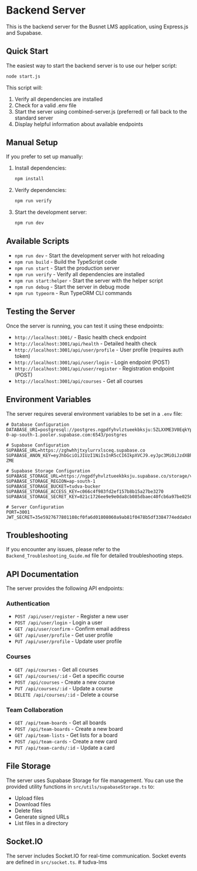 # Backend Server

This is the backend server for the Busnet LMS application, using Express.js and Supabase.

## Quick Start

The easiest way to start the backend server is to use our helper script:

```bash
node start.js
```

This script will:
1. Verify all dependencies are installed
2. Check for a valid .env file
3. Start the server using combined-server.js (preferred) or fall back to the standard server
4. Display helpful information about available endpoints

## Manual Setup

If you prefer to set up manually:

1. Install dependencies:
   ```bash
   npm install
   ```

2. Verify dependencies:
   ```bash
   npm run verify
   ```

3. Start the development server:
   ```bash
   npm run dev
   ```

## Available Scripts

- `npm run dev` - Start the development server with hot reloading
- `npm run build` - Build the TypeScript code
- `npm run start` - Start the production server
- `npm run verify` - Verify all dependencies are installed
- `npm run start:helper` - Start the server with the helper script
- `npm run debug` - Start the server in debug mode
- `npm run typeorm` - Run TypeORM CLI commands

## Testing the Server

Once the server is running, you can test it using these endpoints:

- `http://localhost:3001/` - Basic health check endpoint
- `http://localhost:3001/api/health` - Detailed health check
- `http://localhost:3001/api/user/profile` - User profile (requires auth token)
- `http://localhost:3001/api/user/login` - Login endpoint (POST)
- `http://localhost:3001/api/user/register` - Registration endpoint (POST)
- `http://localhost:3001/api/courses` - Get all courses

## Environment Variables

The server requires several environment variables to be set in a `.env` file:

```
# Database Configuration
DATABASE_URI=postgresql://postgres.ngpdfyhvlztueekbksju:5ZLXXME3V0EqkYpI@aws-0-ap-south-1.pooler.supabase.com:6543/postgres

# Supabase Configuration
SUPABASE_URL=https://zghwhhjtxylurrxlsceq.supabase.co
SUPABASE_ANON_KEY=eyJhbGciOiJIUzI1NiIsInR5cCI6IkpXVCJ9.eyJpc3MiOiJzdXBhYmFzZSIsInJlZiI6InpnaHdoaGp0eHlsdXJyeGxzY2VxIiwicm9sZSI6ImFub24iLCJpYXQiOjE3MTI5NDA3NTAsImV4cCI6MjAyODUxNjc1MH0.LPObkaKJOOTHtuExkU0aclfNtKA3UCQIC6hMGdw-ZME

# Supabase Storage Configuration
SUPABASE_STORAGE_URL=https://ngpdfyhvlztueekbksju.supabase.co/storage/v1/s3
SUPABASE_STORAGE_REGION=ap-south-1
SUPABASE_STORAGE_BUCKET=tudva-bucker
SUPABASE_STORAGE_ACCESS_KEY=c066c4f983fd2ef157b8b15a27be3270
SUPABASE_STORAGE_SECRET_KEY=021c1726ee9e9e0da8cb085dbaec40fcb6a97be0250a4235348b5d0cc6277524

# Server Configuration
PORT=3001
JWT_SECRET=35e5927677801108cf0fa6d01808060a9ab81f0478b5df3384774edda0c608db
```

## Troubleshooting

If you encounter any issues, please refer to the `Backend_Troubleshooting_Guide.md` file for detailed troubleshooting steps.

## API Documentation

The server provides the following API endpoints:

### Authentication
- `POST /api/user/register` - Register a new user
- `POST /api/user/login` - Login a user
- `GET /api/user/confirm` - Confirm email address
- `GET /api/user/profile` - Get user profile
- `PUT /api/user/profile` - Update user profile

### Courses
- `GET /api/courses` - Get all courses
- `GET /api/courses/:id` - Get a specific course
- `POST /api/courses` - Create a new course
- `PUT /api/courses/:id` - Update a course
- `DELETE /api/courses/:id` - Delete a course

### Team Collaboration
- `GET /api/team-boards` - Get all boards
- `POST /api/team-boards` - Create a new board
- `GET /api/team-lists` - Get lists for a board
- `POST /api/team-cards` - Create a new card
- `PUT /api/team-cards/:id` - Update a card

## File Storage

The server uses Supabase Storage for file management. You can use the provided utility functions in `src/utils/supabaseStorage.ts` to:

- Upload files
- Download files
- Delete files
- Generate signed URLs
- List files in a directory

## Socket.IO

The server includes Socket.IO for real-time communication. Socket events are defined in `src/socket.ts`.
#   t u d v a - l m s  
 